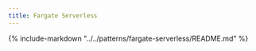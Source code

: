 ```yaml
---
title: Fargate Serverless
---
```


{%
   include-markdown "../../patterns/fargate-serverless/README.md"
%}
